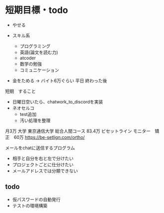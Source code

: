 # 短期目標・todo

- やせる

- スキル系
  - プログラミング
  - 英語(論文を読む力)
  - atcoder
  - 数学の勉強
  - コミュニケーション

- 金をためる
 -> バイト6万ぐらい 平日 終わった後

短期　すること

- 日曜日空いたら、chatwork_to_discordを実装
- ネオセルコ
  - test追加
  - 汚い処理を整理

月3万 大学 東京通信大学 総合人間コース 83.4万
ビセットライン モニター　矯正　60万 https://be-setlign.com/ortho/

メールをchatに送信するプログラム

- 相手と自分を右と左で分けたい
- プロジェクトごとに仕分けたい
- メールアドレスでは分類できない

## todo

- 仮パスワードの自動発行
- テストの環境構築
